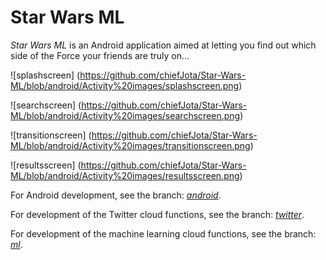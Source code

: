 # Star Wars ML
*Star Wars ML* is an Android application aimed at letting you find out which side of the Force your friends are truly on...

![splashscreen]
(https://github.com/chiefJota/Star-Wars-ML/blob/android/Activity%20images/splashscreen.png)

![searchscreen]
(https://github.com/chiefJota/Star-Wars-ML/blob/android/Activity%20images/searchscreen.png)

![transitionscreen]
(https://github.com/chiefJota/Star-Wars-ML/blob/android/Activity%20images/transitionscreen.png)

![resultsscreen]
(https://github.com/chiefJota/Star-Wars-ML/blob/android/Activity%20images/resultsscreen.png)





For Android development, see the branch: *[android](https://github.com/chiefJota/Star-Wars-ML/tree/android)*.

For development of the Twitter cloud functions, see the branch: *[twitter](https://github.com/chiefJota/Star-Wars-ML/tree/twitter)*.

For development of the machine learning cloud functions, see the branch: *[ml](https://github.com/chiefJota/Star-Wars-ML/tree/ML)*.
